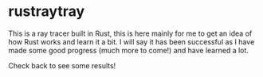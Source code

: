 # rustraytray

This is a ray tracer built in Rust, this is here mainly for me to get an idea of how Rust works and learn it a bit. I will say it has been successful as I have made some good progress (much more to come!) and have learned a lot.


Check back to see some results!
